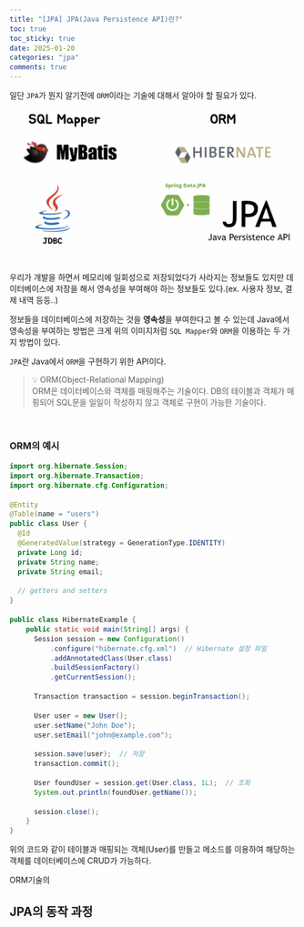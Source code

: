 ```yaml
---
title: "[JPA] JPA(Java Persistence API)란?"
toc: true
toc_sticky: true
date: 2025-01-20
categories: "jpa"
comments: true
---
```


일단 `JPA`가 뭔지 알기전에 `ORM`이라는 기술에 대해서 알아야 할 필요가 있다.

<p>
	<img src="/assets/images/tech/jpa/sqlmapper-orm.png">
</p>

우리가 개발을 하면서 메모리에 일회성으로 저장되었다가 사라지는 정보들도 있지만 데이터베이스에 저장을 해서 영속성을 부여해야 하는 정보들도 있다.(ex. 사용자 정보, 결제 내역 등등..)

정보들을 데이터베이스에 저장하는 것을 **영속성**을 부여한다고 볼 수 있는데 Java에서 영속성을 부여하는 방법은 크게 위의 이미지처럼 `SQL Mapper`와 `ORM`을 이용하는 두 가지 방법이 있다.





`JPA`란 Java에서 `ORM`을 구현하기 위한 API이다.

> 💡 ORM(Object-Relational Mapping)<br>
> ORM은 데이터베이스와 객체를 매핑해주는 기술이다. DB의 테이블과 객체가 매핑되어 SQL문을 일일이 작성하지 않고 객체로 구현이 가능한 기술이다.

<br>

### ORM의 예시
```java
import org.hibernate.Session;
import org.hibernate.Transaction;
import org.hibernate.cfg.Configuration;

@Entity
@Table(name = "users")
public class User {
  @Id
  @GeneratedValue(strategy = GenerationType.IDENTITY)
  private Long id;
  private String name;
  private String email;

  // getters and setters
}

public class HibernateExample {
    public static void main(String[] args) {
      Session session = new Configuration()
          .configure("hibernate.cfg.xml")  // Hibernate 설정 파일
          .addAnnotatedClass(User.class)
          .buildSessionFactory()
          .getCurrentSession();

      Transaction transaction = session.beginTransaction();

      User user = new User();
      user.setName("John Doe");
      user.setEmail("john@example.com");

      session.save(user);  // 저장
      transaction.commit();

      User foundUser = session.get(User.class, 1L);  // 조회
      System.out.println(foundUser.getName());

      session.close();
    }
}
```

위의 코드와 같이 테이블과 매핑되는 객체(User)를 만들고 메소드를 이용하여 해당하는 객체를 데이터베이스에 CRUD가 가능하다.

ORM기술의 

## JPA의 동작 과정
